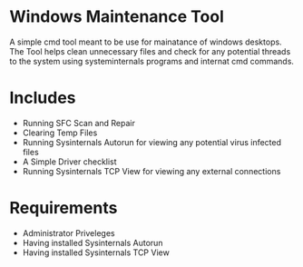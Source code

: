# Windows Maintenance Tool
A simple cmd tool meant to be use for mainatance of windows desktops.
The Tool helps clean unnecessary files and check for any potential threads to the system using systeminternals programs
and internat cmd commands.

# Includes
 - Running SFC Scan and Repair
 - Clearing Temp Files
 - Running Sysinternals Autorun for viewing any potential virus infected files
 - A Simple Driver checklist
 - Running Sysinternals TCP View for viewing any external connections

# Requirements
- Administrator Priveleges
- Having installed Sysinternals Autorun
- Having installed Sysinternals TCP View
